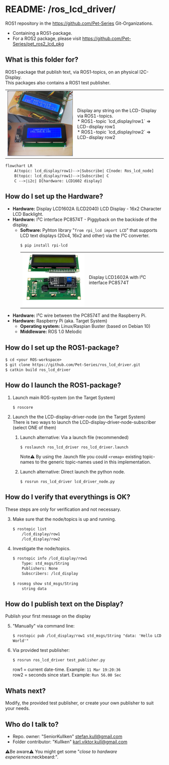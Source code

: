# README: /ros_lcd_driver/ #

ROS1 repository in the https://github.com/Pet-Series Git-Organizations.</br>
* Containing a ROS1-package.<br>
* For a ROS2 package, please visit https://github.com/Pet-Series/pet_ros2_lcd_pkg

## **What is this folder for?** ##

ROS1-package that publish text, via ROS1-topics, on an physical I2C-Display.</br>
This packages also contains a ROS1 test publisher.</br>

<table>
    <tr>
        <td>
            <img src="doc/LCD_displays_LCD1602A_LCD2040A.png" width="350px">
        </td>
        <td>
            Display any string on the LCD-Display via ROS1-topics.</br>
            * ROS1-topic `lcd_display/row1` => LCD-display row1</br>
            * ROS1-topic `lcd_display/row2` => LCD-display row2
        </td>
    </tr>
</table>

```mermaid
flowchart LR
    A(topic: lcd_display/row1)-->|Subscribe| C[node: Ros_lcd_node]
    B(topic: lcd_display/row1)-->|Subscribe| C
    C -->|i2c| D[hardware: LCD1602 display]
```

## **How do I set up the Hardware?** ##

*   **Hardware:** Display LCD1602A (LCD2040) LCD Display - 16x2 Character LCD Backlight.
*   **Hardware:** I²C interface PC8574T - Piggyback on the backisde of the display.</br>
    *   **Software:** Pyhton library "`from rpi_lcd import LCD`" that supports LCD text displays (20x4, 16x2 and other) via the I²C converter.</br>
        ```
        $ pip install rpi-lcd
        ```
        <table>
            <tr>
                <td>
                    <img src="doc/LCD_displays_LCD1602A_with_PCF8574T.png" width="300px">
                </td>
                <td>
                    Display LCD1602A with I²C interface PC8574T
                </td>
            </tr>
        </table>
* **Hardware:** I²C wire between the PC8574T and the Raspberry Pi.
* **Hardware:** Raspberry Pi (aka. Target System)
  * **Operating system:** Linux/Raspian Buster (based on Debian 10)
  * **Middleware:** ROS 1.0 Melodic

## **How do I set up the ROS1-package?** ##
```
$ cd <your ROS-workspace>
$ git clone https://github.com/Pet-Series/ros_lcd_driver.git
$ catkin build ros_lcd_driver
```

## **How do I launch the ROS1-package?** ##
1. Launch main ROS-system (on the Target System) 
   ```
   $ roscore
   ```
2.  Launch the the LCD-display-driver-node (on the Target System)</br>
    There is two ways to launch the LCD-display-driver-node-subscriber (select ONE of them)

    1. Launch alternative: Via a launch file (recommended)
       ```
       $ roslaunch ros_lcd_driver ros_lcd_driver.launch
       ```
       Note:warning: By using the .launch file you could `<remap>` existing topic-names to the generic topic-names used in this implementation.

    2. Launch alternative: Direct launch the python node.
       ```
       $ rosrun ros_lcd_driver lcd_driver_node.py
       ```
## **How do I verify that everythings is OK?** ##
These steps are only for verification and not necessary. 

3.  Make sure that the node/topics is up and running.
    ```
    $ rostopic list
        /lcd_display/row1
        /lcd_display/row2
    ```
4.  Investigate the node/topics.
    ```
    $ rostopic info /lcd_display/row1
        Type: std_msgs/String
        Publishers: None
        Subscribers: /lcd_display
    
    $ rosmsg show std_msgs/String
        string data
    ```
## **How do I publish text on the Display?** ##
Publish your first message on the display

5.  "Manually" via command line: 
    ```
    $ rostopic pub /lcd_display/row1 std_msgs/String "data: 'Hello LCD World'"
    ```
6.  Via provided test publisher: 
    ```
    $ rosrun ros_lcd_driver test_publisher.py
    ```
    row1 = current date-time.   Example: `11 Mar 19:20:36`</br>
    row2 = seconds since start. Example:  `Run 56.00 Sec`

## **Whats next?** ##
Modify, the provided test publisher, or create your own publisher to suit your needs.

## **Who do I talk to?** ##

* Repo. owner: "SeniorKullken" <stefan.kull@gmail.com>
* Folder contributor: "Kullken" <karl.viktor.kull@gmail.com>


:warning:Be aware:warning: You might get some "*close to hardware experiences*:neckbeard:".
